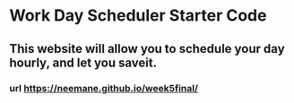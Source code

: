 # Work Day Scheduler Starter Code

## This website will allow you to schedule your day hourly, and let you saveit.

### url https://neemane.github.io/week5final/
